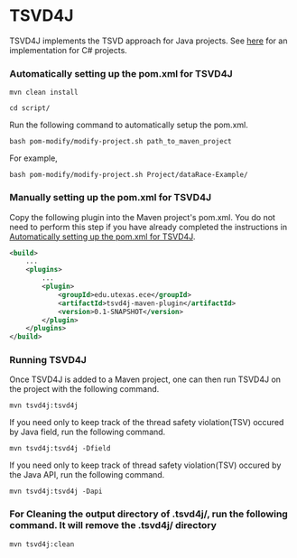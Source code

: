 # TSVD4J

TSVD4J implements the TSVD approach for Java projects. See
[here](https://github.com/microsoft/tsvd) for an implementation for C#
projects.

### Automatically setting up the pom.xml for TSVD4J

```shell
mvn clean install
```

```shell
cd script/
```

Run the following command to automatically setup the pom.xml.


```shell
bash pom-modify/modify-project.sh path_to_maven_project
```

For example, 

```shell
bash pom-modify/modify-project.sh Project/dataRace-Example/
```


### Manually setting up the pom.xml for TSVD4J

Copy the following plugin into the Maven project's pom.xml.
You do not need to perform this step if you have already completed the instructions
in [Automatically setting up the pom.xml for TSVD4J](#automatically-setting-up-the-pomxml-for-TSVD4J).

```xml
<build>
    ...
    <plugins>
        ...
        <plugin>
            <groupId>edu.utexas.ece</groupId>
            <artifactId>tsvd4j-maven-plugin</artifactId>
            <version>0.1-SNAPSHOT</version>
        </plugin>
    </plugins>
</build>
```

### Running TSVD4J

Once TSVD4J is added to a Maven project, one can then run TSVD4J on the project with the following command.

```shell
mvn tsvd4j:tsvd4j
```

If you need only to keep track of the thread safety violation(TSV) occured by Java field, run the following command.

```shell
mvn tsvd4j:tsvd4j -Dfield
```

If you need only to keep track of thread safety violation(TSV) occured by the Java API, run the following command.

```shell
mvn tsvd4j:tsvd4j -Dapi
```

### For Cleaning the output directory of .tsvd4j/, run the following command. It will remove the .tsvd4j/ directory

```shell
mvn tsvd4j:clean
```



